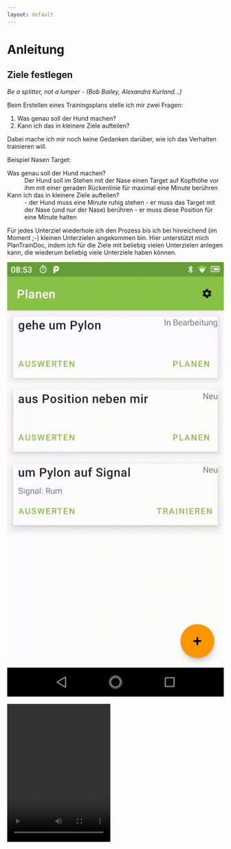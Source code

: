```yaml
---
layout: default
---
```


# Anleitung

## Ziele festlegen

_Be a splitter, not a lumper - (Bob Bailey, Alexandra Kurland...)_

Beim Erstellen eines Trainingsplans stelle ich mir zwei Fragen:
1. Was genau soll der Hund machen?
2. Kann ich das in kleinere Ziele aufteilen?

Dabei mache ich mir noch keine Gedanken darüber, wie ich das Verhalten trainieren will.


Beispiel Nasen Target:
<dl>
    <dt>Was genau soll der Hund machen?</dt>
        <dd>Der Hund soll im Stehen mit der Nase einen Target auf Kopfhöhe 
vor ihm mit einer geraden Rückenlinie für maximal eine Minute berühren</dd>
    <dt>Kann ich das in kleinere Ziele aufteilen?</dt>
        <dd>
- der Hund muss eine Minute ruhig stehen
- er muss das Target mit der Nase (und nur der Nase) berühren
- er muss diese Position für eine Minute halten
</dd>
</dl>

Für jedes Unterziel wiederhole ich den Prozess bis ich bei hinreichend (im Moment ;-) 
kleinen Unterzielen angekommen bin. Hier unterstützt mich PlanTrainDoc, indem
ich für die Ziele mit beliebig vielen Unterzielen anlegen kann, die wiederum beliebig
viele Unterziele haben können.

![Add Plan](images/AddPlanDistanz.png)

<video controls width="240" height="320" >
<source src="images/AddPlan.mp4">
</video>
